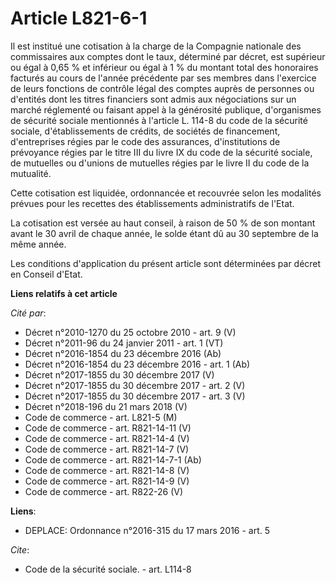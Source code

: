 # Article L821-6-1

Il est institué une cotisation à la charge de la Compagnie nationale des commissaires aux comptes dont le taux, déterminé par
décret, est supérieur ou égal à 0,65 % et inférieur ou égal à 1 % du montant total des honoraires facturés au cours de
l'année précédente par ses membres dans l'exercice de leurs fonctions de contrôle légal des comptes auprès de personnes ou
d'entités dont les titres financiers sont admis aux négociations sur un marché réglementé ou faisant appel à la générosité
publique, d'organismes de sécurité sociale mentionnés à l'article L. 114-8 du code de la sécurité sociale, d'établissements
de crédits, de sociétés de financement, d'entreprises régies par le code des assurances, d'institutions de prévoyance régies
par le titre III du livre IX du code de la sécurité sociale, de mutuelles ou d'unions de mutuelles régies par le livre II du
code de la mutualité. 

Cette cotisation est liquidée, ordonnancée et recouvrée selon les modalités prévues pour les recettes des établissements
administratifs de l'Etat. 

La cotisation est versée au haut conseil, à raison de 50 % de son montant avant le 30 avril de chaque année, le solde étant
dû au 30 septembre de la même année. 

Les conditions d'application du présent article sont déterminées par décret en Conseil d'Etat.

**Liens relatifs à cet article**

_Cité par_:

  - Décret n°2010-1270 du 25 octobre 2010 - art. 9 (V)
  - Décret n°2011-96 du 24 janvier 2011 - art. 1 (VT)
  - Décret n°2016-1854 du 23 décembre 2016 (Ab)
  - Décret n°2016-1854 du 23 décembre 2016 - art. 1 (Ab)
  - Décret n°2017-1855 du 30 décembre 2017 (V)
  - Décret n°2017-1855 du 30 décembre 2017 - art. 2 (V)
  - Décret n°2017-1855 du 30 décembre 2017 - art. 3 (V)
  - Décret n°2018-196 du 21 mars 2018 (V)
  - Code de commerce - art. L821-5 (M)
  - Code de commerce - art. R821-14-11 (V)
  - Code de commerce - art. R821-14-4 (V)
  - Code de commerce - art. R821-14-7 (V)
  - Code de commerce - art. R821-14-7-1 (Ab)
  - Code de commerce - art. R821-14-8 (V)
  - Code de commerce - art. R821-14-9 (V)
  - Code de commerce - art. R822-26 (V)

**Liens**:

  - DEPLACE: Ordonnance n°2016-315 du 17 mars 2016 - art. 5

_Cite_:

  - Code de la sécurité sociale. - art. L114-8
